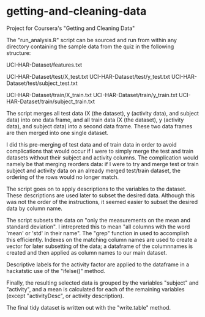 # getting-and-cleaning-data
Project for Coursera's "Getting and Cleaning Data"

The "run_analysis.R" script can be sourced and run from within any directory containing the sample data from the quiz in the following structure:

UCI-HAR-Dataset/features.txt

UCI-HAR-Dataset/test/X_test.txt
UCI-HAR-Dataset/test/y_test.txt
UCI-HAR-Dataset/test/subject_test.txt

UCI-HAR-Dataset/train/X_train.txt
UCI-HAR-Dataset/train/y_train.txt
UCI-HAR-Dataset/train/subject_train.txt

The script merges all test data (X (the dataset), y (activity data), and subject data) into one data frame, and all train data (X (the dataset), y (activity data), and subject data) into a second data frame. These two data frames are then merged into one single dataset.

I did this pre-merging of test data and of train data in order to avoid complications that would occur if I were to simply merge the test and train datasets without their subject and activity columns. The complication would namely be that merging reorders data: if I were to try and merge test or train subject and activity data on an already merged test/train dataset, the ordering of the rows would no longer match. 

The script goes on to apply descriptions to the variables to the dataset. These descriptions are used later to subset the desired data. Although this was not the order of the instructions, it seemed easier to subset the desired data by column name.

The script subsets the data on "only the measurements on the mean and standard deviation". I intrepreted this to mean "all columns with the word 'mean' or 'std' in their name". The "grep" function in used to accomplish this efficiently. Indexes on the matching column names are used to create a vector for later subsetting of the data; a dataframe of the columnnames is created and then applied as column names to our main dataset. 

Descriptive labels for the activity factor are applied to the dataframe in a hackatstic use of the "ifelse()" method.

Finally, the resulting selected data is grouped by the variables "subject" and "activity", and a mean is calculated for each of the remaining variables (except "activityDesc", or activity description).

The final tidy dataset is written out with the "write.table" method.

